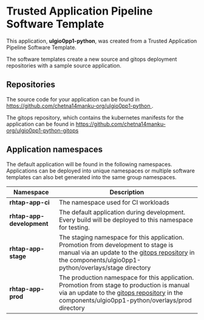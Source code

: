 # Trusted Application Pipeline Software Template

This application, **ulgio0pp1-python**, was created from a Trusted Application Pipeline Software Template.

The software templates create a new source and gitops deployment repositories with a sample source application. 

## Repositories

The source code for your application can be found in [https://github.com/chetna14manku-org/ulgio0pp1-python ](https://github.com/chetna14manku-org/ulgio0pp1-python ).
 
The gitops repository, which contains the kubernetes manifests for the application can be found in 
[https://github.com/chetna14manku-org/ulgio0pp1-python-gitops ](https://github.com/chetna14manku-org/ulgio0pp1-python-gitops ) 

## Application namespaces 

The default application will be found in the following namespaces. Applications can be deployed into unique namespaces or multiple software templates can also bet generated into the same group namespaces.  

|  Namespace   |  Description   |  
| -------- | -------- |
| **rhtap-app-ci** | The namespace used for CI workloads |
| **rhtap-app-development** | The default application during development. Every build will be deployed to this namespace for testing. |
| **rhtap-app-stage** | The staging namespace for this application. Promotion from development to stage is manual via an update to the [gitops repository](https://github.com/chetna14manku-org/ulgio0pp1-python-gitops ) in the components/ulgio0pp1-python/overlays/stage directory |
| **rhtap-app-prod** | The production namespace for this application. Promotion from stage to production is manual via an update to the [gitops repository](https://github.com/chetna14manku-org/ulgio0pp1-python-gitops ) in the components/ulgio0pp1-python/overlays/prod directory |